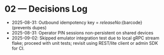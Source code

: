 # 02 — Decisions Log

- 2025-08-31: Outbound idempotency key = ${releaseNo}:${barcode} (prevents dupes)
- 2025-08-31: Operator PIN sessions non-persistent on shared devices
- 2025-09-02: Skipped emulator integration test due to local gRPC stream flake; proceed with unit tests; revisit using REST/lite client or admin SDK for CI.
